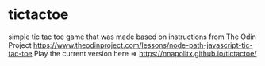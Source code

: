 # tictactoe
simple tic tac toe game that was made based on instructions from The Odin Project
https://www.theodinproject.com/lessons/node-path-javascript-tic-tac-toe
Play the current version here => https://nnapolitx.github.io/tictactoe/ 
